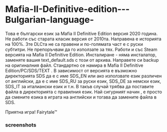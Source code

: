 # Mafia-II-Definitive-edition---Bulgarian-language-

Това е български език за Mafia II Definitive Edition версия 2020 година. Не работи със старата класик версия от 2010та.
Направена е историята на 100%.
3те DLCта не са правени и по-голямата част е с руски субтитри. Не препоръчвам да го използате за тях.
Работи и със Steam версията на Mafia II Definitive Edition.
Инсталиране - няма инсталатор,  заменяте вашия text_default.sds с този от архива. Направете си backup на оригиналния файл. Стандартно се намира в Mafia II Definitive Edition/PC/SDS/TEXT . 
В зависимост от версията е възможно директорията SDS да е с име SDS_EN или ако използвате език различен от английски, да е с име SDS_RU за руски език, SDS_DE за немски език, SDS_IT за италиански език и т.н. В такъв случай трябва да поставите файла в директорията с правилния език. Най сигурният начин , е просто да смените езика в играта на английски и тогава да замените файла в SDS.

Приятна игра!
Fairytale™

### screenshots
